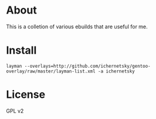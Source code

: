 # About #

This is a colletion of various ebuilds that are useful for me.

# Install #

`layman --overlays=http://github.com/ichernetsky/gentoo-overlay/raw/master/layman-list.xml -a ichernetsky`

# License #

GPL v2
